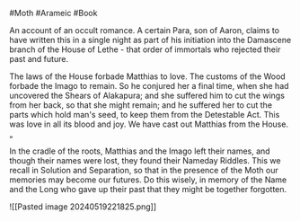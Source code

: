 #Moth #Arameic #Book  

An account of an occult romance. A certain Para, son of Aaron, claims to have written this in a single night as part of his initiation into the Damascene branch of the House of Lethe - that order of immortals who rejected their past and future.

The laws of the House forbade Matthias to love. The customs of the Wood forbade the Imago to remain. So he conjured her a final time, when she had uncovered the Shears of Alakapura; and she suffered him to cut the wings from her back, so that she might remain; and he suffered her to cut the parts which hold man's seed, to keep them from the Detestable Act. This was love in all its blood and joy. We have cast out Matthias from the House.    „

In the cradle of the roots, Matthias and the Imago left their names, and though their names were lost, they found their Nameday Riddles. This we recall in Solution and Separation, so that in the presence of the Moth our memories may become our futures. Do this wisely, in memory of the Name and the Long who gave up their past that they might be together forgotten.

![[Pasted image 20240519221825.png]]